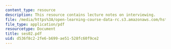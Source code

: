 ```yaml
---
content_type: resource
description: This resource contains lecture notes on interviewing.
file: /media/https%3A/open-learning-course-data-rc.s3.amazonaws.com/hst-590-biomedical-engineering-seminar-series-developing-professional-skills-fall-2006/d536f8c22fe6b699ae51528fc60f9ce2_ses02.pdf
file_type: application/pdf
resourcetype: Document
title: ses02.pdf
uid: d536f8c2-2fe6-b699-ae51-528fc60f9ce2
---
```

